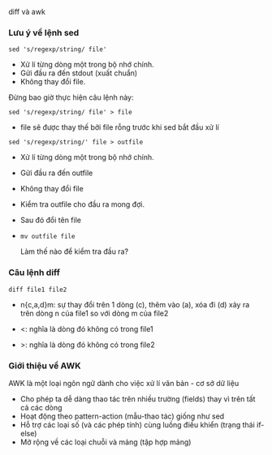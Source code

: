 diff và awk

### Lưu ý về lệnh sed

```
sed 's/regexp/string/ file'
```

* Xử lí từng dòng một trong bộ nhớ chính.
* Gửi đầu ra đến stdout \(xuất chuẩn\)
* Không thay đổi file.

Đừng bao giờ thực hiện câu lệnh này:

```
sed 's/regexp/string/ file' > file
```

* file sẽ được thay thế bởi file rỗng trước khi sed bắt đầu xử lí

```
sed 's/regexp/string/' file > outfile
```

* Xử lí từng dòng một trong bộ nhớ chính.
* Gửi đầu ra đến outfile
* Không thay đổi file
* Kiểm tra outfile cho đầu ra mong đợi.
* Sau đó đổi tên file
* ```
  mv outfile file
  ```

  Làm thế nào để kiểm tra đầu ra?

### Câu lệnh diff

```
diff file1 file2
```

* n{c,a,d}m: sự thay đổi trên 1 dòng \(c\), thêm vào \(a\), xóa đi \(d\) xảy ra trên dòng n của file1 so với dòng m của file2

* &lt;: nghĩa là dòng đó không có trong file1

* &gt;: nghĩa là dòng đó không có trong file2

### Giới thiệu về AWK

AWK là một loại ngôn ngữ dành cho việc xử lí văn bản - cơ sở dữ liệu

* Cho phép ta dễ dàng thao tác trên nhiều trường \(fields\) thay vì trên tất cả các dòng
* Hoạt động theo pattern-action \(mẫu-thao tác\) giống như sed
* Hỗ trợ các loại số \(và các phép tính\) cùng luồng điều khiển \(trạng thái if-else\)
* Mở rộng về các loại chuỗi và mảng \(tập hợp mảng\)




